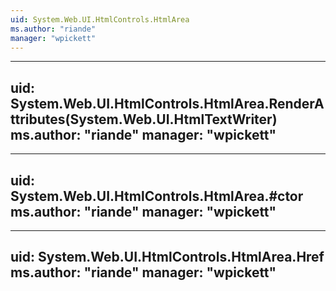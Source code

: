 ```yaml
---
uid: System.Web.UI.HtmlControls.HtmlArea
ms.author: "riande"
manager: "wpickett"
---
```


---
uid: System.Web.UI.HtmlControls.HtmlArea.RenderAttributes(System.Web.UI.HtmlTextWriter)
ms.author: "riande"
manager: "wpickett"
---

---
uid: System.Web.UI.HtmlControls.HtmlArea.#ctor
ms.author: "riande"
manager: "wpickett"
---

---
uid: System.Web.UI.HtmlControls.HtmlArea.Href
ms.author: "riande"
manager: "wpickett"
---
